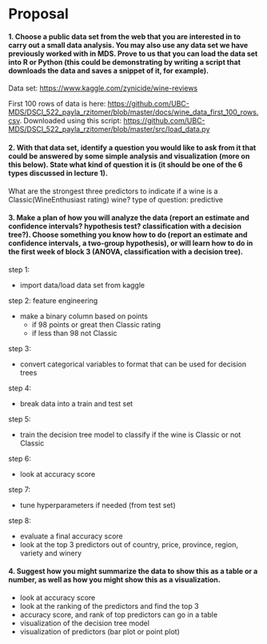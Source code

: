 # Proposal

#### 1. Choose a public data set from the web that you are interested in to carry out a small data analysis. You may also use any data set we have previously worked with in MDS. Prove to us that you can load the data set into R or Python (this could be demonstrating by writing a script that downloads the data and saves a snippet of it, for example).

Data set: https://www.kaggle.com/zynicide/wine-reviews

First 100 rows of data is here: https://github.com/UBC-MDS/DSCI_522_payla_rzitomer/blob/master/docs/wine_data_first_100_rows.csv. Downloaded using this script: https://github.com/UBC-MDS/DSCI_522_payla_rzitomer/blob/master/src/load_data.py


#### 2. With that data set, identify a question you would like to ask from it that could be answered by some simple analysis and visualization (more on this below). State what kind of question it is (it should be one of the 6 types discussed in lecture 1).

What are the strongest three predictors to indicate if a wine is a Classic(WineEnthusiast rating) wine?
type of question: predictive


#### 3. Make a plan of how you will analyze the data (report an estimate and confidence intervals? hypothesis test? classification with a decision tree?). Choose something you know how to do (report an estimate and confidence intervals, a two-group hypothesis), or will learn how to do in the first week of block 3 (ANOVA, classification with a decision tree).

step 1:
- import data/load data set from kaggle

step 2:
feature engineering
- make a binary column based on points
  - if 98 points or great then Classic rating
  - if less than 98 not Classic

step 3:
- convert categorical variables to format that can be used for decision trees

step 4:
- break data into a train and test set

step 5:
- train the decision tree model to classify if the wine is Classic or not Classic

step 6:
- look at accuracy score

step 7:
- tune hyperparameters if needed (from test set)

step 8:
- evaluate a final accuracy score
- look at the top 3 predictors out of country, price, province, region, variety and winery



#### 4. Suggest how you might summarize the data to show this as a table or a number, as well as how you might show this as a visualization.

- look at accuracy score
- look at the ranking of the predictors and find the top 3
- accuracy score, and rank of top predictors can go in a table 
- visualization of the decision tree model
- visualization of predictors (bar plot or point plot)
